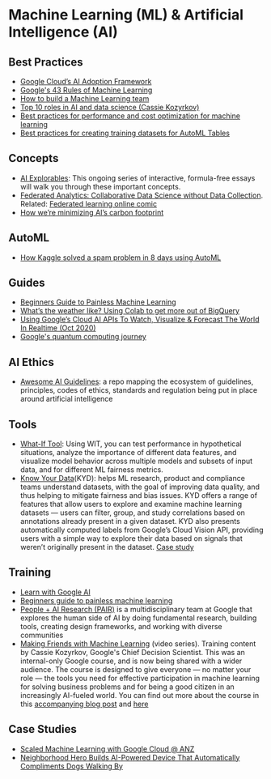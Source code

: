 # Machine Learning (ML) & Artificial Intelligence (AI)

## Best Practices
- [Google Cloud’s AI Adoption Framework](https://services.google.com/fh/files/misc/ai_adoption_framework_whitepaper.pdf)
- [Google's 43 Rules of Machine Learning](https://developers.google.com/machine-learning/guides/rules-of-ml)
- [How to build a Machine Learning team](https://towardsdatascience.com/how-to-hire-a-machine-learning-team-b8055fff57f)
- [Top 10 roles in AI and data science (Cassie Kozyrkov)](https://hackernoon.com/top-10-roles-for-your-data-science-team-e7f05d90d961)
- [Best practices for performance and cost optimization for machine learning](https://cloud.google.com/solutions/machine-learning/best-practices-for-ml-performance-cost)
- [Best practices for creating training datasets for AutoML Tables](https://cloud.google.com/automl-tables/docs/data-best-practices)

## Concepts
- [AI Explorables](https://pair.withgoogle.com/explorables/): This ongoing series of interactive, formula-free essays will walk you through these important concepts.
- [Federated Analytics: Collaborative Data Science without Data Collection](https://ai.googleblog.com/2020/05/federated-analytics-collaborative-data.html). Related: [Federated learning online comic](https://federated.withgoogle.com/)
- [How we’re minimizing AI’s carbon footprint](https://blog.google/technology/ai/minimizing-carbon-footprint/)

## AutoML
- [How Kaggle solved a spam problem in 8 days using AutoML](https://cloud.google.com/blog/products/ai-machine-learning/how-kaggle-solved-a-spam-problem-using-automl)

## Guides
- [Beginners Guide to Painless Machine Learning](https://cloud.google.com/blog/products/ai-machine-learning/beginners-guide-to-painless-machine-learning)
- [What’s the weather like? Using Colab to get more out of BigQuery](https://cloud.google.com/blog/products/data-analytics/whats-the-weather-like-using-colab-to-get-more-out-of-bigquery)
- [Using Google’s Cloud AI APIs To Watch, Visualize & Forecast The World In Realtime (Oct 2020)](https://www.youtube.com/watch?v=0jAcPwKS9wM)
- [Google's quantum computing journey](https://quantumai.google/learn/map)

## AI Ethics
- [Awesome AI Guidelines](https://github.com/EthicalML/awesome-artificial-intelligence-guidelines): a repo mapping the ecosystem of guidelines, principles, codes of ethics, standards and regulation being put in place around artificial intelligence

## Tools
- [What-If Tool](https://pair-code.github.io/what-if-tool/): Using WIT, you can test performance in hypothetical situations, analyze the importance of different data features, and visualize model behavior across multiple models and subsets of input data, and for different ML fairness metrics.
- [Know Your Data](https://knowyourdata.withgoogle.com/)(KYD): helps ML research, product and compliance teams understand datasets, with the goal of improving data quality, and thus helping to mitigate fairness and bias issues. KYD offers a range of features that allow users to explore and examine machine learning datasets — users can filter, group, and study correlations based on annotations already present in a given dataset. KYD also presents automatically computed labels from Google’s Cloud Vision API, providing users with a simple way to explore their data based on signals that weren’t originally present in the dataset. [Case study](https://ai.googleblog.com/2021/08/a-dataset-exploration-case-study-with.html)

## Training
- [Learn with Google AI](https://ai.google/education/)
- [Beginners guide to painless machine learning](https://cloud.google.com/blog/products/ai-machine-learning/beginners-guide-to-painless-machine-learning)
- [People + AI Research (PAIR)](https://pair.withgoogle.com/) is a multidisciplinary team at Google that explores the human side of AI by doing fundamental research, building tools, creating design frameworks, and working with diverse communities
- [Making Friends with Machine Learning](https://www.youtube.com/playlist?list=PLRKtJ4IpxJpDxl0NTvNYQWKCYzHNuy2xG) (video series). Training content by Cassie Kozyrkov, Google's Chief Decision Scientist. This was an internal-only Google course, and is now being shared with a wider audience. The course is designed to give everyone — no matter your role — the tools you need for effective participation in machine learning for solving business problems and for being a good citizen in an increasingly AI-fueled world. You can find out more about the course in this [accompanying blog post](https://kozyrkov.medium.com/the-best-ai-course-youve-ever-watched-c15e0a0bbb0a) and [here](https://towardsdatascience.com/making-friends-with-machine-learning-5e28d5205a29)


## Case Studies
- [Scaled Machine Learning with Google Cloud @ ANZ](https://www.linkedin.com/pulse/scaled-machine-learning-google-cloud-anz-leo-mao/)
- [Neighborhood Hero Builds AI-Powered Device That Automatically Compliments Dogs Walking By](https://gizmodo.com/neighborhood-hero-builds-ai-powered-device-that-automat-1846562170)
